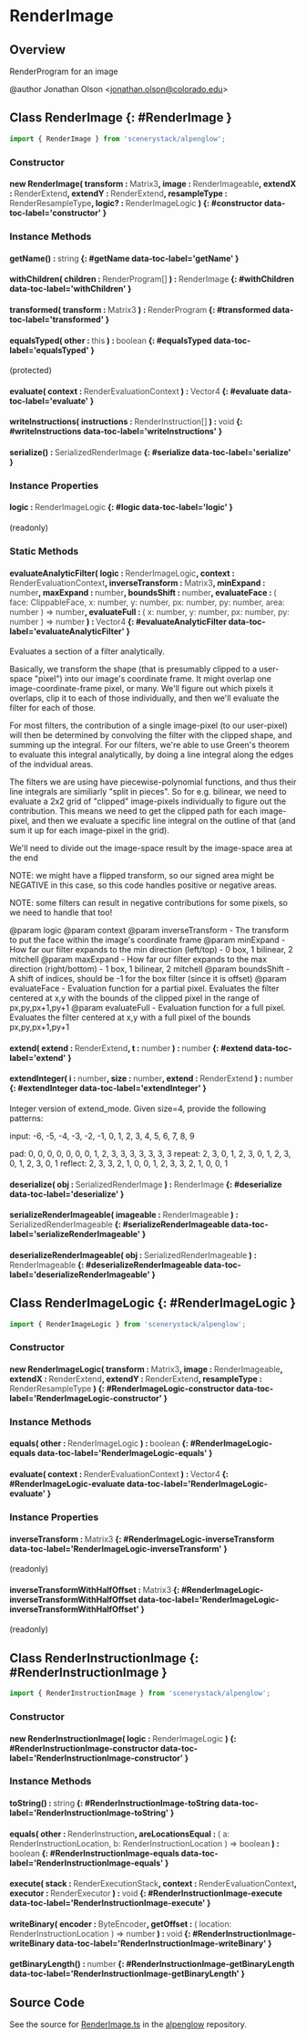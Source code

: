 # RenderImage

## Overview

RenderProgram for an image

@author Jonathan Olson &lt;jonathan.olson@colorado.edu&gt;

## Class RenderImage {: #RenderImage }


```js
import { RenderImage } from 'scenerystack/alpenglow';
```
### Constructor

#### new RenderImage( transform : <span style="font-weight: 400; opacity: 80%;">Matrix3</span>, image : <span style="font-weight: 400; opacity: 80%;">RenderImageable</span>, extendX : <span style="font-weight: 400; opacity: 80%;">RenderExtend</span>, extendY : <span style="font-weight: 400; opacity: 80%;">RenderExtend</span>, resampleType : <span style="font-weight: 400; opacity: 80%;">RenderResampleType</span>, logic? : <span style="font-weight: 400; opacity: 80%;">RenderImageLogic</span> ) {: #constructor data-toc-label='constructor' }

### Instance Methods

#### getName() : <span style="font-weight: 400; opacity: 80%;">string</span> {: #getName data-toc-label='getName' }

#### withChildren( children : <span style="font-weight: 400; opacity: 80%;">RenderProgram[]</span> ) : <span style="font-weight: 400; opacity: 80%;">RenderImage</span> {: #withChildren data-toc-label='withChildren' }

#### transformed( transform : <span style="font-weight: 400; opacity: 80%;">Matrix3</span> ) : <span style="font-weight: 400; opacity: 80%;">RenderProgram</span> {: #transformed data-toc-label='transformed' }

#### equalsTyped( other : <span style="font-weight: 400; opacity: 80%;">this</span> ) : <span style="font-weight: 400; opacity: 80%;">boolean</span> {: #equalsTyped data-toc-label='equalsTyped' }

(protected)

#### evaluate( context : <span style="font-weight: 400; opacity: 80%;">RenderEvaluationContext</span> ) : <span style="font-weight: 400; opacity: 80%;">Vector4</span> {: #evaluate data-toc-label='evaluate' }

#### writeInstructions( instructions : <span style="font-weight: 400; opacity: 80%;">RenderInstruction[]</span> ) : <span style="font-weight: 400; opacity: 80%;">void</span> {: #writeInstructions data-toc-label='writeInstructions' }

#### serialize() : <span style="font-weight: 400; opacity: 80%;">SerializedRenderImage</span> {: #serialize data-toc-label='serialize' }

### Instance Properties

#### logic : <span style="font-weight: 400; opacity: 80%;">RenderImageLogic</span> {: #logic data-toc-label='logic' }

(readonly)

### Static Methods

#### evaluateAnalyticFilter( logic : <span style="font-weight: 400; opacity: 80%;">RenderImageLogic</span>, context : <span style="font-weight: 400; opacity: 80%;">RenderEvaluationContext</span>, inverseTransform : <span style="font-weight: 400; opacity: 80%;">Matrix3</span>, minExpand : <span style="font-weight: 400; opacity: 80%;">number</span>, maxExpand : <span style="font-weight: 400; opacity: 80%;">number</span>, boundsShift : <span style="font-weight: 400; opacity: 80%;">number</span>, evaluateFace : <span style="font-weight: 400; opacity: 80%;">( face: ClippableFace, x: number, y: number, px: number, py: number, area: number ) =&gt; number</span>, evaluateFull : <span style="font-weight: 400; opacity: 80%;">( x: number, y: number, px: number, py: number ) =&gt; number</span> ) : <span style="font-weight: 400; opacity: 80%;">Vector4</span> {: #evaluateAnalyticFilter data-toc-label='evaluateAnalyticFilter' }

Evaluates a section of a filter analytically.

Basically, we transform the shape (that is presumably clipped to a user-space "pixel") into our image's
coordinate frame. It might overlap one image-coordinate-frame pixel, or many. We'll figure out which pixels it
overlaps, clip it to each of those individually, and then we'll evaluate the filter for each of those.

For most filters, the contribution of a single image-pixel (to our user-pixel) will then be determined by
convolving the filter with the clipped shape, and summing up the integral. For our filters, we're able to
use Green's theorem to evaluate this integral analytically, by doing a line integral along the edges of the
indvidual areas.

The filters we are using have piecewise-polynomial functions, and thus their line integrals are similiarly
"split in pieces". So for e.g. bilinear, we need to evaluate a 2x2 grid of "clipped" image-pixels individually to
figure out the contribution. This means we need to get the clipped path for each image-pixel, and then we evaluate
a specific line integral on the outline of that (and sum it up for each image-pixel in the grid).

We'll need to divide out the image-space result by the image-space area at the end

NOTE: we might have a flipped transform, so our signed area might be NEGATIVE in this case, so this code handles
positive or negative areas.

NOTE: some filters can result in negative contributions for some pixels, so we need to handle that too!

@param logic
@param context
@param inverseTransform - The transform to put the face within the image's coordinate frame
@param minExpand - How far our filter expands to the min direction (left/top) - 0 box, 1 bilinear, 2 mitchell
@param maxExpand - How far our filter expands to the max direction (right/bottom) - 1 box, 1 bilinear, 2 mitchell
@param boundsShift - A shift of indices, should be -1 for the box filter (since it is offset)
@param evaluateFace - Evaluation function for a partial pixel. Evaluates the filter centered at x,y with the
bounds of the clipped pixel in the range of px,py,px+1,py+1
@param evaluateFull - Evaluation function for a full pixel. Evaluates the filter centered at x,y with a full
pixel of the bounds px,py,px+1,py+1

#### extend( extend : <span style="font-weight: 400; opacity: 80%;">RenderExtend</span>, t : <span style="font-weight: 400; opacity: 80%;">number</span> ) : <span style="font-weight: 400; opacity: 80%;">number</span> {: #extend data-toc-label='extend' }

#### extendInteger( i : <span style="font-weight: 400; opacity: 80%;">number</span>, size : <span style="font-weight: 400; opacity: 80%;">number</span>, extend : <span style="font-weight: 400; opacity: 80%;">RenderExtend</span> ) : <span style="font-weight: 400; opacity: 80%;">number</span> {: #extendInteger data-toc-label='extendInteger' }

Integer version of extend_mode.
Given size=4, provide the following patterns:

input:  -6, -5, -4, -3, -2, -1, 0, 1, 2, 3, 4, 5, 6, 7, 8, 9

pad:     0,  0,  0,  0,  0,  0, 0, 1, 2, 3, 3, 3, 3, 3, 3, 3
repeat:  2,  3,  0,  1,  2,  3, 0, 1, 2, 3, 0, 1, 2, 3, 0, 1
reflect: 2,  3,  3,  2,  1,  0, 0, 1, 2, 3, 3, 2, 1, 0, 0, 1

#### deserialize( obj : <span style="font-weight: 400; opacity: 80%;">SerializedRenderImage</span> ) : <span style="font-weight: 400; opacity: 80%;">RenderImage</span> {: #deserialize data-toc-label='deserialize' }

#### serializeRenderImageable( imageable : <span style="font-weight: 400; opacity: 80%;">RenderImageable</span> ) : <span style="font-weight: 400; opacity: 80%;">SerializedRenderImageable</span> {: #serializeRenderImageable data-toc-label='serializeRenderImageable' }

#### deserializeRenderImageable( obj : <span style="font-weight: 400; opacity: 80%;">SerializedRenderImageable</span> ) : <span style="font-weight: 400; opacity: 80%;">RenderImageable</span> {: #deserializeRenderImageable data-toc-label='deserializeRenderImageable' }



## Class RenderImageLogic {: #RenderImageLogic }


```js
import { RenderImageLogic } from 'scenerystack/alpenglow';
```
### Constructor

#### new RenderImageLogic( transform : <span style="font-weight: 400; opacity: 80%;">Matrix3</span>, image : <span style="font-weight: 400; opacity: 80%;">RenderImageable</span>, extendX : <span style="font-weight: 400; opacity: 80%;">RenderExtend</span>, extendY : <span style="font-weight: 400; opacity: 80%;">RenderExtend</span>, resampleType : <span style="font-weight: 400; opacity: 80%;">RenderResampleType</span> ) {: #RenderImageLogic-constructor data-toc-label='RenderImageLogic-constructor' }

### Instance Methods

#### equals( other : <span style="font-weight: 400; opacity: 80%;">RenderImageLogic</span> ) : <span style="font-weight: 400; opacity: 80%;">boolean</span> {: #RenderImageLogic-equals data-toc-label='RenderImageLogic-equals' }

#### evaluate( context : <span style="font-weight: 400; opacity: 80%;">RenderEvaluationContext</span> ) : <span style="font-weight: 400; opacity: 80%;">Vector4</span> {: #RenderImageLogic-evaluate data-toc-label='RenderImageLogic-evaluate' }

### Instance Properties

#### inverseTransform : <span style="font-weight: 400; opacity: 80%;">Matrix3</span> {: #RenderImageLogic-inverseTransform data-toc-label='RenderImageLogic-inverseTransform' }

(readonly)

#### inverseTransformWithHalfOffset : <span style="font-weight: 400; opacity: 80%;">Matrix3</span> {: #RenderImageLogic-inverseTransformWithHalfOffset data-toc-label='RenderImageLogic-inverseTransformWithHalfOffset' }

(readonly)



## Class RenderInstructionImage {: #RenderInstructionImage }


```js
import { RenderInstructionImage } from 'scenerystack/alpenglow';
```
### Constructor

#### new RenderInstructionImage( logic : <span style="font-weight: 400; opacity: 80%;">RenderImageLogic</span> ) {: #RenderInstructionImage-constructor data-toc-label='RenderInstructionImage-constructor' }

### Instance Methods

#### toString() : <span style="font-weight: 400; opacity: 80%;">string</span> {: #RenderInstructionImage-toString data-toc-label='RenderInstructionImage-toString' }

#### equals( other : <span style="font-weight: 400; opacity: 80%;">RenderInstruction</span>, areLocationsEqual : <span style="font-weight: 400; opacity: 80%;">( a: RenderInstructionLocation, b: RenderInstructionLocation ) =&gt; boolean</span> ) : <span style="font-weight: 400; opacity: 80%;">boolean</span> {: #RenderInstructionImage-equals data-toc-label='RenderInstructionImage-equals' }

#### execute( stack : <span style="font-weight: 400; opacity: 80%;">RenderExecutionStack</span>, context : <span style="font-weight: 400; opacity: 80%;">RenderEvaluationContext</span>, executor : <span style="font-weight: 400; opacity: 80%;">RenderExecutor</span> ) : <span style="font-weight: 400; opacity: 80%;">void</span> {: #RenderInstructionImage-execute data-toc-label='RenderInstructionImage-execute' }

#### writeBinary( encoder : <span style="font-weight: 400; opacity: 80%;">ByteEncoder</span>, getOffset : <span style="font-weight: 400; opacity: 80%;">( location: RenderInstructionLocation ) =&gt; number</span> ) : <span style="font-weight: 400; opacity: 80%;">void</span> {: #RenderInstructionImage-writeBinary data-toc-label='RenderInstructionImage-writeBinary' }

#### getBinaryLength() : <span style="font-weight: 400; opacity: 80%;">number</span> {: #RenderInstructionImage-getBinaryLength data-toc-label='RenderInstructionImage-getBinaryLength' }



## Source Code

See the source for [RenderImage.ts](https://github.com/phetsims/alpenglow/blob/main/js/render-program/RenderImage.ts) in the [alpenglow](https://github.com/phetsims/alpenglow) repository.
